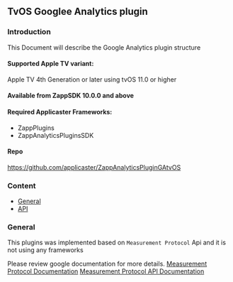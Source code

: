 ## TvOS Googlee Analytics plugin

### Introduction

This Document will describe the Google Analytics plugin structure

#### Supported Apple TV variant:

Apple TV 4th Generation or later using tvOS 11.0 or higher

#### Available from ZappSDK 10.0.0 and above

#### Required Applicaster Frameworks:

- ZappPlugins
- ZappAnalyticsPluginsSDK

#### Repo

https://github.com/applicaster/ZappAnalyticsPluginGAtvOS

### Content

- <a href="#general">General</a>
- <a href="#api">API</a>

<a name="general" />

### General

This plugins was implemented based on `Measurement Protocol` Api and it is not using any frameworks

Please review google documentation for more details.
[Measurement Protocol Documentation](https://developers.google.com/analytics/devguides/collection/protocol/v1/devguide)
[Measurement Protocol API Documentation](https://developers.google.com/analytics/devguides/collection/protocol/v1/parameters)
